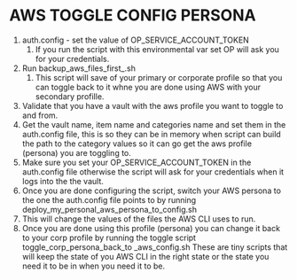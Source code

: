 # AWS TOGGLE CONFIG PERSONA

1. auth.config - set the value of OP_SERVICE_ACCOUNT_TOKEN
   1. If you run the script with this environmental var set OP will ask you for your credentials.
2. Run backup_aws_files_first_.sh
   1. This script will save of your primary or corporate profile so that you can toggle back to it whne you are done using AWS with your secondary profille.
3. Validate that you have a vault with the aws profile you want to toggle to and from.
4. Get the vault name, item name and categories name and set them in the auth.config file, this is so they can be in memory when script can build the path to the category values so it can go get the aws profile (persona) you are toggling to.
5. Make sure you set your OP_SERVICE_ACCOUNT_TOKEN in the auth.config file otherwise the script will ask for your credentials when it logs into the the vault.
6. Once you are done configuring the script, switch your AWS persona to the one the auth.config file points to by running deploy_my_personal_aws_persona_to_config.sh
7. This will change the values of the files the AWS CLI uses to run.
8. Once you are done using this profile (persona) you can change it back to your corp profile by running the toggle script toggle_corp_persona_back_to _aws_config.sh
   These are tiny scripts that will keep the state of you AWS CLI in the right state or the state you need it to be in when you need it to be.
